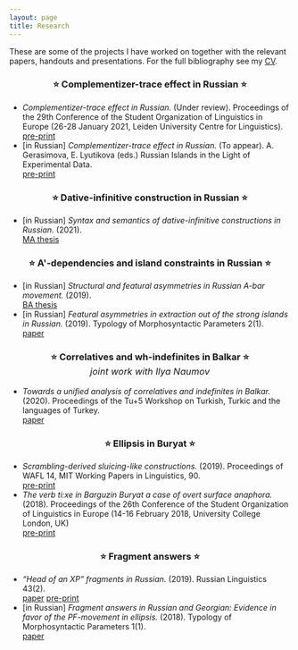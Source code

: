 ```yaml
---
layout: page
title: Research
---
```


These are some of the projects I have worked on together with the relevant papers, handouts and presentations. For the full bibliography see my <a href="{{ site.baseurl }}/files/morgunova_cv.pdf" class="pdf">CV</a>.

<center><h3> &#11088; Complementizer-trace effect in Russian &#11088; </h3> </center>

<ul>
<li><i>Complementizer-trace effect in Russian.</i> (Under review). Proceedings of the 29th Conference of the Student Organization of Linguistics in Europe (26-28 January 2021, Leiden University Centre for Linguistics). <br> <a href="{{ site.baseurl }}/files/console29-first-morgunova.pdf" class="pdf">pre-print</a> </li>
<li>[in Russian] <i>Complementizer-trace effect in Russian.</i> (To appear). A. Gerasimova, E. Lyutikova (eds.) Russian Islands in the Light of Experimental Data. <br> <a href="{{ site.baseurl }}/files/complementizer_trace_draft_final_rus.pdf" class="pdf">pre-print</a> </li>
</ul>

<center><h3> &#11088; Dative-infinitive construction in Russian &#11088; </h3></center>

<ul>
<li> [in Russian] <i>Syntax and semantics of dative-infinitive constructions in Russian.</i> (2021). <br> <a href="{{ site.baseurl }}/files/morgunova_MA_thesis.pdf" class="pdf">MA thesis</a> </li>
</ul>

<center><h3> &#11088; A'-dependencies and island constraints in Russian &#11088; </h3></center>

<ul>
<li> [in Russian] <i>Structural and featural asymmetries in Russian A-bar movement.</i> (2019). <br> <a href="{{ site.baseurl }}/files/morgunova_BA_thesis.pdf" class="pdf">BA thesis</a> </li>
<li> [in Russian] <i>Featural asymmetries in extraction out of the strong islands in Russian.</i> (2019). Typology of Morphosyntactic Parameters 2(1). <br> <a href="http://tmp.sc/application/files/6315/7781/8055/Morgunova-2019-2-1.pdf" class="pdf">paper</a> </li>
</ul>


<center><h3> &#11088; Correlatives and wh-indefinites in Balkar &#11088; <br> <span style="font-weight:normal"><i>joint work with Ilya Naumov</i></span></h3></center>

<ul>
<li> <i>Towards a unified analysis of correlatives and indefinites in Balkar.</i> (2020). Proceedings of the Tu+5 Workshop on Turkish, Turkic and the languages of Turkey. <br> <a href="{{ site.baseurl }}/files/morgunova_naumov_correlatives_wh_indef_2020.pdf" class="pdf">paper</a> </li>
</ul>

<center><h3> &#11088; Ellipsis in Buryat &#11088; </h3></center>

<ul>
<li> <i>Scrambling-derived sluicing-like constructions.</i> (2019). Proceedings of WAFL 14, MIT Working Papers in Linguistics, 90. <br>  <a href="{{ site.baseurl }}/files/morgunova_wafl_14.pdf" class="pdf">pre-print</a></li>

<li> <i>The verb ti:xe in Barguzin Buryat a case of overt surface anaphora.</i> (2018). Proceedings of the 26th Conference  of the Student Organization of Linguistics in Europe (14-16 February 2018, University College London, UK) <br> <a href="{{ site.baseurl }}/files/console26-final-morgunova.pdf" class="pdf">pre-print</a> </li>
</ul>

<center><h3> &#11088; Fragment answers &#11088; </h3></center>

<ul>
<li><i>“Head of an XP” fragments in Russian.</i> (2019). Russian Linguistics 43(2). <br> <a href="https://link.springer.com/article/10.1007/s11185-019-09212-y" class="pdf">paper</a> <a href="{{ site.baseurl }}/files/“Head of an XP” fragments in Russian.pdf" class="pdf">pre-print</a> </li>
<li>[in Russian] <i>Fragment answers in Russian and Georgian: Evidence in favor of the PF-movement in ellipsis.</i> (2018). Typology of Morphosyntactic Parameters 1(1). <br> <a href="http://tmp.sc/application/files/7215/5768/7206/Morgunova-2018-1-1.pdf" class="pdf">paper</a> </li>
</ul>


